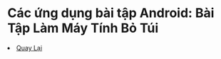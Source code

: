 <h1>Các ứng dụng bài tập Android: Bài Tập Làm Máy Tính Bỏ Túi</h1>


<li><a href="https://github.com/DuongNhatMinh/AndroidStudio">Quay Lại</a></li>
